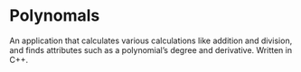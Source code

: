 # Polynomals
An application that calculates various calculations like addition and division, and finds attributes such as a polynomial’s degree and derivative. Written in C++. 
